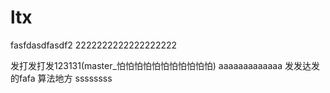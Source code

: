 # ltx
fasfdasdfasdf2
2222222222222222222

发打发打发123131(master_怕怕怕怕怕怕怕怕怕怕怕) aaaaaaaaaaaaa
发发达发的fafa
算法地方
ssssssss
